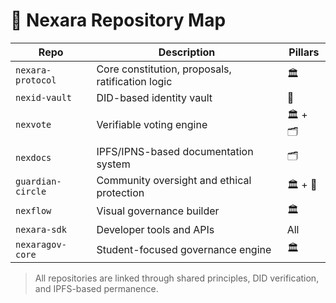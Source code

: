 # 🔗 Nexara Repository Map

| Repo | Description | Pillars |
|------|-------------|---------|
| `nexara-protocol` | Core constitution, proposals, ratification logic | 🏛️ |
| `nexid-vault` | DID-based identity vault | 🧾 |
| `nexvote` | Verifiable voting engine | 🏛️ + 🗂️ |
| `nexdocs` | IPFS/IPNS-based documentation system | 🗂️ |
| `guardian-circle` | Community oversight and ethical protection | 🏛️ + 🧾 |
| `nexflow` | Visual governance builder | 🏛️ |
| `nexara-sdk` | Developer tools and APIs | All |
| `nexaragov-core` | Student-focused governance engine | 🏛️ |

> All repositories are linked through shared principles, DID verification, and IPFS-based permanence.
